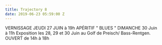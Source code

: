 ```yaml
---
title: Trajectory 8
date: 2019-06-23 05:59:00 Z
---
```


VERNISSAGE JEUDI 27 JUIN à 19h
APÉRITIF " BLUES " DIMANCHE 30 Juin à 11h
Exposition les 28, 29 et 30 Juin au Golf de Preisch/ Bass-Rentgen.
OUVERT de 14h à 18h